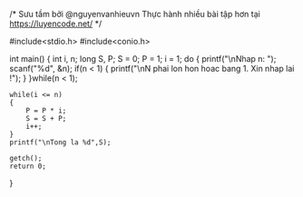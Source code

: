 /*
  Sưu tầm bởi @nguyenvanhieuvn
  Thực hành nhiều bài tập hơn tại https://luyencode.net/
*/

#include<stdio.h>
#include<conio.h>

int main()
{
    int i, n;
    long S, P;
    S = 0;
    P = 1;
    i = 1;
    do
    {
        printf("\nNhap n: ");
        scanf("%d", &n);
        if(n < 1)
        {
            printf("\nN phai lon hon hoac bang 1. Xin nhap lai !");
        }
    }while(n < 1);

    while(i <= n)
    {
        P = P * i;
        S = S + P;
        i++;
    }
    printf("\nTong la %d",S);

    getch();
    return 0;
}
